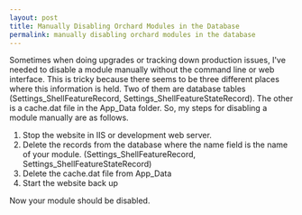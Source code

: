 ```yaml
---
layout: post
title: Manually Disabling Orchard Modules in the Database 
permalink: manually disabling orchard modules in the database 
---
```

Sometimes when doing upgrades or tracking down production issues, I've needed to disable a module manually without the command line or web interface.  This is tricky because there seems to be three different places where this information is held.  Two of them are database tables (Settings_ShellFeatureRecord, Settings_ShellFeatureStateRecord).  The other is a cache.dat file in the App_Data folder.  So, my steps for disabling a module manually are as follows.

1. Stop the website in IIS or development web server.
2. Delete the records from the database where the name field is the name of your module. (Settings_ShellFeatureRecord, Settings_ShellFeatureStateRecord)
3. Delete the cache.dat file from App_Data
4. Start the website back up

Now your module should be disabled.  
